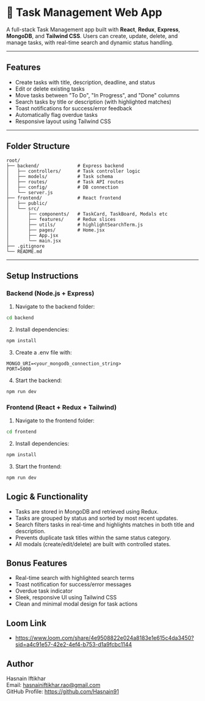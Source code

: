 # 📝 Task Management Web App

A full-stack Task Management app built with **React**, **Redux**, **Express**, **MongoDB**, and **Tailwind CSS**. Users can create, update, delete, and manage tasks, with real-time search and dynamic status handling.

---

## Features

- Create tasks with title, description, deadline, and status
- Edit or delete existing tasks
- Move tasks between "To Do", "In Progress", and "Done" columns
- Search tasks by title or description (with highlighted matches)
- Toast notifications for success/error feedback
- Automatically flag overdue tasks
- Responsive layout using Tailwind CSS

---

## Folder Structure

```
root/
├── backend/              # Express backend
│   ├── controllers/      # Task controller logic
│   ├── models/           # Task schema
│   ├── routes/           # Task API routes
│   ├── config/           # DB connection
│   └── server.js
├── frontend/             # React frontend
│   ├── public/
│   └── src/
│       ├── components/   # TaskCard, TaskBoard, Modals etc
│       ├── features/     # Redux slices
│       ├── utils/        # highlightSearchTerm.js
│       ├── pages/        # Home.jsx
│       ├── App.jsx
│       └── main.jsx
├── .gitignore
└── README.md
```

---

## Setup Instructions

### Backend (Node.js + Express)

1. Navigate to the backend folder:

```bash
cd backend
```

2. Install dependencies:

```bash
npm install
```

3. Create a .env file with:

```env
MONGO_URI=<your_mongodb_connection_string>
PORT=5000
```

4. Start the backend:

```bash
npm run dev
```

### Frontend (React + Redux + Tailwind)

1. Navigate to the frontend folder:

```bash
cd frontend
```

2. Install dependencies:

```bash
npm install
```

3. Start the frontend:

```bash
npm run dev
```

## Logic & Functionality

- Tasks are stored in MongoDB and retrieved using Redux.
- Tasks are grouped by status and sorted by most recent updates.
- Search filters tasks in real-time and highlights matches in both title and description.
- Prevents duplicate task titles within the same status category.
- All modals (create/edit/delete) are built with controlled states.

## Bonus Features

- Real-time search with highlighted search terms
- Toast notification for success/error messages
- Overdue task indicator
- Sleek, responsive UI using Tailwind CSS
- Clean and minimal modal design for task actions

## Loom Link

- https://www.loom.com/share/4e9508822e024a8183e1e615c4da3450?sid=a4c91e57-42e2-4ef4-b753-d1a9fcbc1144

## Author

Hasnain Iftikhar  
Email: hasnainiftikhar.rao@gmail.com  
GitHub Profile: https://github.com/Hasnain91
